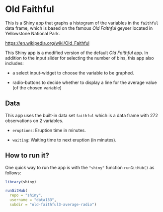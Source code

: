 # Old Faithful

This is a Shiny app that graphs a histogram of the variables in the `faithful`
data frame, which is based on the famous _Old Faithful_ geyser located in 
Yellowstone National Park.

<https://en.wikipedia.org/wiki/Old_Faithful>

This Shiny app is a modified version of the default _Old Faithful_ app. In 
addition to the input slider for selecting the number of bins, this
app also includes: 

- a select input-widget to choose the variable to be graphed.

- radio-buttons to decide whether to display a line for the 
average value (of the chosen variable)


## Data

This app uses the built-in data set `faithful` which is a data frame with
272 observations on 2 variables.

- `eruptions`: Eruption time in minutes.

- `waiting`: Waiting time to next eruption (in minutes).


## How to run it?

One quick way to run the app is with the `"shiny"` function `runGitHub()` as follows:

```R
library(shiny)

runGitHub(
  repo = "shiny", 
  username = "data133", 
  subdir = "old-faithful3-average-radio")
```

